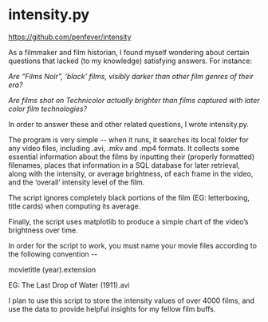 intensity.py
============

https://github.com/penfever/intensity

As a filmmaker and film historian, I found myself wondering about certain
questions that lacked (to my knowledge) satisfying answers. For instance:

*Are “Films Noir”, ‘black’ films, visibly darker than other film genres of their
era?*

*Are films shot on Technicolor actually brighter than films captured with later
color film technologies?*

In order to answer these and other related questions, I wrote intensity.py.

The program is very simple -- when it runs, it searches its local folder for any
video files, including .avi, .mkv and .mp4 formats. It collects some essential
information about the films by inputting their (properly formatted) filenames,
places that information in a SQL database for later retrieval, along with the
intensity, or average brightness, of each frame in the video, and the ‘overall’
intensity level of the film.

The script ignores completely black portions of the film (EG: letterboxing,
title cards) when computing its average.

Finally, the script uses matplotlib to produce a simple chart of the video’s
brightness over time.

In order for the script to work, you must name your movie files according to the
following convention --

movietitle (year).extension

EG: The Last Drop of Water (1911).avi

I plan to use this script to store the intensity values of over 4000 films, and
use the data to provide helpful insights for my fellow film buffs.
